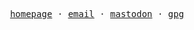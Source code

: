<p align="center">
  <samp>
    <a href="https://siarie.me">homepage</a> ⋅
    <a href="mailto:mail@siarie.me">email</a> ⋅
    <a rel="me" href="https://fosstodon.org/@siarie">mastodon</a> ⋅
    <a href="https://github.com/siarie.gpg">gpg</a>
  </samp>
</p>

